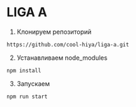 # LIGA A

 1. Клонируем репозиторий
 ```
 https://github.com/cool-hiya/liga-a.git
 ```
 2. Устанавливаем node_modules
 ```
 npm install
 ```
 3. Запускаем
 ```
 npm run start
 ```
